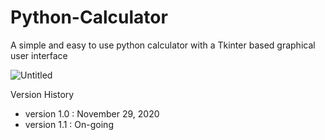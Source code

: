 # Python-Calculator
A simple and easy to use python calculator with a Tkinter based graphical user interface

![Untitled](https://user-images.githubusercontent.com/43041149/100542612-952d3200-327d-11eb-8e25-1a7324176cfc.png)

Version History
  - version 1.0 : November 29, 2020
  - version 1.1 : On-going
 
